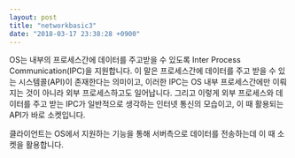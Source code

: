 ```yaml
---
layout: post
title: "networkbasic3"
date: "2018-03-17 23:38:28 +0900"
---
```



OS는 내부의 프로세스간에 데이터를 주고받을 수 있도록 Inter Process Communication(IPC)을 지원합니다. 이 말은 프로세스간에 데이터를 주고 받을 수 있는 시스템콜(API)이 존재한다는 의미이고, 이러한 IPC는 OS 내부 프로세스간에만 이뤄지는 것이 아니라 외부 프로세스하고도 일어납니다. 그리고 이렇게 외부 프로세스와 데이터를 주고 받는 IPC가 일반적으로 생각하는 인터넷 통신의 모습이고, 이 때 활용되는 API가 바로 소켓입니다.

클라이언트는 OS에서 지원하는 기능을 통해 서버측으로 데이터를 전송하는데 이 때 소켓을 활용합니다.
